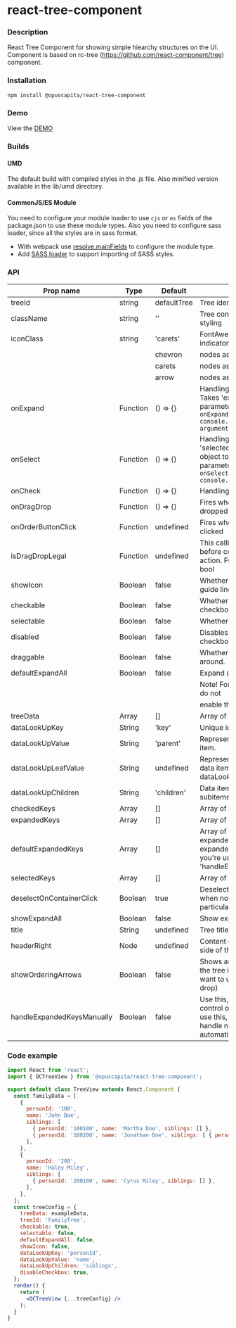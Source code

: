 # react-tree-component

### Description
React Tree Component for showing simple hiearchy structures on the UI. Component is based on rc-tree (https://github.com/react-component/tree) component.


### Installation
```
npm install @opuscapita/react-tree-component
```

### Demo
View the [DEMO](https://opuscapita.github.io/react-tree-component)

### Builds
#### UMD
The default build with compiled styles in the .js file. Also minified version available in the lib/umd directory.
#### CommonJS/ES Module
You need to configure your module loader to use `cjs` or `es` fields of the package.json to use these module types.
Also you need to configure sass loader, since all the styles are in sass format.
* With webpack use [resolve.mainFields](https://webpack.js.org/configuration/resolve/#resolve-mainfields) to configure the module type.
* Add [SASS loader](https://github.com/webpack-contrib/sass-loader) to support importing of SASS styles.

### API
| Prop name                | Type             | Default                                  | Description                              |
| -------------------------- | ---------------- | ---------------------------------------- | ---------------------------------------- |
| treeId                     | string           |  defaultTree                             | Tree identifier                          |
| className                  | string           |  ''                                      | Tree container custom class for styling  |
| iconClass                  | string           |  'carets'                                | FontAwesome content based indicators:    |
|                            |                  |  chevron                                 | nodes as chevrons                        |
|                            |                  |  carets                                  | nodes as carets                          |
|                            |                  |  arrow                                   | nodes as arrows                          |
| onExpand                   | Function         |  () => {}                                | Handling the node expand. Takes 'expandedKeys' as parameter ```jsx onExpand(expKeys) { console.log(expKeys, arguments); }                                ```|
| onSelect                   | Function         |  () => {}                                | Handling the item select. Takes 'selectedKeys' and 'info' (event object to get node)as parameter ```jsx onSelect(selKeys, info) { console.log(selKeys, info); }                        ```|
| onCheck                    | Function         |  () => {}                                | Handling the item checked                |
| onDragDrop                 | Function         |  () => {}                                | Fires when item is dragged and dropped   |
| onOrderButtonClick         | Function         |  undefined                               | Fires when ordering arrows are clicked   |
| isDragDropLegal            | Function         |  undefined                               | This callback is executed before completing drag n' drop action. Function should return a bool   |
| showIcon                   | Boolean          |  false                                   | Whether show or hide node guide lines    |
| checkable                  | Boolean          |  false                                   | Whether show or hide checkboxes from tree|
| selectable                 | Boolean          |  false                                   | Whether item can be selected.            |
| disabled                   | Boolean          |  false                                   | Disables all node items checkboxes.      |
| draggable                  | Boolean          |  false                                   | Whether item can be dragged around.      |
| defaultExpandAll           | Boolean          |  false                                   | Expand all nodes by default.             |
|                            |                  |                                          | Note! For better performance do not      |
|                            |                  |                                          | enable this for large dataSets.          |
| treeData                   | Array            | []                                       | Array of node objects.                   |
| dataLookUpKey              | String           | 'key'                                    | Unique identifier of data item.          |
| dataLookUpValue            | String           | 'parent'                                 | Representative value of data item.       |
| dataLookUpLeafValue        | String           | undefined                                | Representative value of leaf data item (if differs from dataLookUpValue). |
| dataLookUpChildren         | String           | 'children'                               | Data item property to identifiy subitems |
| checkedKeys                | Array            | []                                       | Array of checked items (ids) |
| expandedKeys               | Array            | []                                       | Array of expanded items (ids) |
| defaultExpandedKeys        | Array            | []                                       | Array of items that are expanded by default (ids). Use expandedKeys instead, if you're using 'handleExpandedKeysManually' |
| selectedKeys               | Array            | []                                       | Array of selected items (ids) |
| deselectOnContainerClick   | Boolean          | true                                     | Deselects all selected keys when not clicking on any particular item |
| showExpandAll              | Boolean          | false                                    | Show expand all toggle |
| title                      | String           | undefined                                | Tree title |
| headerRight                | Node             | undefined                                | Content displayed on the right side of the header |
| showOrderingArrows         | Boolean          | false                                    | Shows arrows for reordering the tree items. (if you don't want to use (flawed) drag n' drop) |
| handleExpandedKeysManually | Boolean          | false                                    | Use this, if you want a full control of expanded keys. Don't use this, if you want rc-tree to handle node expansion automatically |

### Code example
```jsx
import React from 'react';
import { OCTreeView } from '@opuscapita/react-tree-component';   

export default class TreeView extends React.Component {
  const familyData = [
    {
      personId: '100',
      name: 'John Doe',
      siblings: [
        { personId: '100100', name: 'Martha Doe', siblings: [] },
        { personId: '100200', name: 'Jonathan Doe', siblings: [ { personId: '100200100', name: 'Mike Doe', siblings: [] }] },
      ], 
    },
    {
      personId: '200',
      name: 'Haley Miley',
      siblings: [
        { personId: '200100', name: 'Cyrus Miley', siblings: [] },
      ],
    },
  ]; 
  const treeConfig = {
    treeData: exampleData,
    treeId: 'FamilyTree',
    checkable: true,
    selectable: false,
    defaultExpandAll: false,
    showIcon: false,
    dataLookUpKey: 'personId',
    dataLookUpValue: 'name',
    dataLookUpChildren: 'siblings',
    disableCheckbox: true,
  };
  render() {
    return (
      <OCTreeView {...treeConfig} />
    );
  }
}
```
